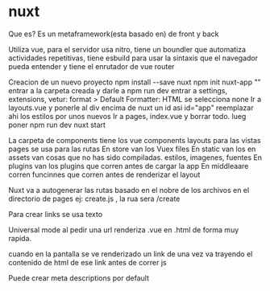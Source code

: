 # nuxt

Que es?
Es un metaframework(esta basado en) de front y back

Utiliza vue, para el servidor usa nitro, tiene un boundler que automatiza actividades repetitivas, tiene esbuild para usar la sintaxis que el navegador pueda entender y tiene el enrutador de vue router

Creacion de un nuevo proyecto
npm install --save nuxt
npm init nuxt-app "<project-name>"
entrar a la carpeta creada y darle a npm run dev
entrar a settings, extensions, vetur: format > Default Formatter: HTML se selecciona none
Ir a layouts.vue y ponerle al div encima de nuxt un id asi id="app"
reemplazar ahi los estilos por unos nuevos
Ir a pages, index.vue y borrar todo. lueg poner
<template>

<div>
<h1>Events</h1>
</div>
</template>
npm run dev
nuxt start

La carpeta de components tiene los vue components
layouts para las vistas
pages se usa para las rutas
En store van los Vuex files
En static van los
en assets van cosas que no has sido compiladas. estilos, imagenes, fuentes
En plugins van los plugins que corren antes de cargar la app
En middleaare corren funcinnes que corren antes de renderizar el layout

Nuxt va a autogenerar las rutas basado en el nobre de los archivos en el directorio de pages ej: create.js , la rua sera /create

Para crear links se usa
<nuxt-link to="/">texto</nuxt-link>

Universal mode
al pedir una url renderiza .vue en .html de forma muy rapida.

cuando en la pantalla se ve renderizado un link de una vez va trayendo el contenido de html de ese link antes de correr js

Puede crear meta descriptions por default
